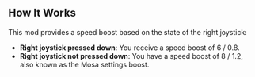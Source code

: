 ## How It Works

This mod provides a speed boost based on the state of the right joystick:

- **Right joystick pressed down**: You receive a speed boost of 6 / 0.8.
- **Right joystick not pressed down**: You have a speed boost of 8 / 1.2, also known as the Mosa settings boost.
